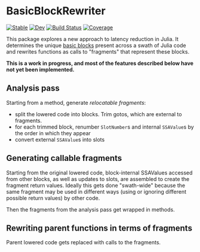 # BasicBlockRewriter

[![Stable](https://img.shields.io/badge/docs-stable-blue.svg)](https://timholy.github.io/BasicBlockRewriter.jl/stable)
[![Dev](https://img.shields.io/badge/docs-dev-blue.svg)](https://timholy.github.io/BasicBlockRewriter.jl/dev)
[![Build Status](https://github.com/timholy/BasicBlockRewriter.jl/actions/workflows/CI.yml/badge.svg?branch=main)](https://github.com/timholy/BasicBlockRewriter.jl/actions/workflows/CI.yml?query=branch%3Amain)
[![Coverage](https://codecov.io/gh/timholy/BasicBlockRewriter.jl/branch/main/graph/badge.svg)](https://codecov.io/gh/timholy/BasicBlockRewriter.jl)

This package explores a new approach to latency reduction in Julia. It determines the unique [basic blocks](https://en.wikipedia.org/wiki/Basic_block) present across a swath of Julia code and rewrites functions as calls to "fragments" that represent these blocks.

**This is a work in progress, and most of the features described below have not yet been implemented.**

## Analysis pass

Starting from a method, generate *relocatable fragments*:

- split the lowered code into blocks. Trim gotos, which are external to fragments.
- for each trimmed block, renumber `SlotNumber`s and internal `SSAValue`s by the order in which they appear
- convert external `SSAValue`s into slots

## Generating callable fragments

Starting from the original lowered code, block-internal SSAValues accessed from other blocks, as well as updates to slots, are assembled to create the fragment return values. Ideally this gets done "swath-wide" because the same fragment may be used in different ways (using or ignoring different possible return values) by other code.

Then the fragments from the analysis pass get wrapped in methods.

## Rewriting parent functions in terms of fragments

Parent lowered code gets replaced with calls to the fragments.
